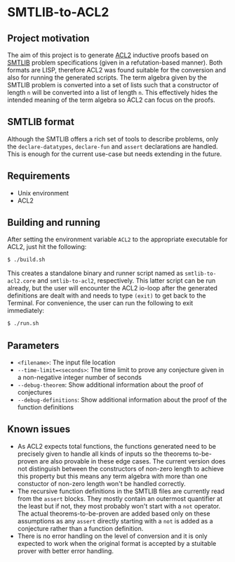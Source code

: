 # SMTLIB-to-ACL2
## Project motivation
The aim of this project is to generate [ACL2](http://www.cs.utexas.edu/users/moore/acl2/) inductive proofs based on [SMTLIB](http://smtlib.cs.uiowa.edu/) problem specifications (given in a refutation-based manner). Both formats are LISP, therefore ACL2 was found suitable for the conversion and also for running the generated scripts. The term algebra given by the SMTLIB problem is converted into a set of lists such that a constructor of length `n` will be converted into a list of length `n`. This effectively hides the intended meaning of the term algebra so ACL2 can focus on the proofs. 

## SMTLIB format
Although the SMTLIB offers a rich set of tools to describe problems, only the `declare-datatypes`, `declare-fun` and `assert` declarations are handled. This is enough for the current use-case but needs extending in the future.

## Requirements
* Unix environment
* ACL2

## Building and running
After setting the environment variable `ACL2` to the appropriate executable for ACL2, just hit the following:
````bash
$ ./build.sh
````
This creates a standalone binary and runner script named as `smtlib-to-acl2.core` and `smtlib-to-acl2`, respectively.
This latter script can be run already, but the user will encounter the ACL2 io-loop after the generated definitions are dealt with and needs to type `(exit)` to get back to the Terminal. For convenience, the user can run the following to exit immediately: 
````bash
$ ./run.sh
````

## Parameters
* `<filename>`: The input file location
* `--time-limit=<seconds>`: The time limit to prove any conjecture given in a non-negative integer number of seconds
* `--debug-theorem`: Show additional information about the proof of conjectures
* `--debug-definitions`: Show additional information about the proof of the function definitions

## Known issues
* As ACL2 expects total functions, the functions generated need to be precisely given to handle all kinds of inputs so the theorems to-be-proven are also provable in these edge cases. The current version does not distinguish between the constructors of non-zero length to achieve this property but this means any term algebra with more than one constuctor of non-zero length won't be handled correctly.
* The recursive function definitions in the SMTLIB files are currently read from the `assert` blocks. They mostly contain an outermost quantifier at the least but if not, they most probably won't start with a `not` operator. The actual theorems-to-be-proven are added based only on these assumptions as any `assert` directly starting with a `not` is added as a conjecture rather than a function definition.
* There is no error handling on the level of conversion and it is only expected to work when the original format is accepted by a stuitable prover with better error handling. 
